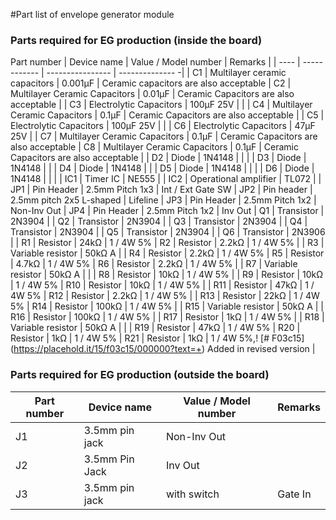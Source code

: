 #Part list of envelope generator module

### Parts required for EG production (inside the board)

Part number | Device name | Value / Model number | Remarks |
| ---- | ------------ | ---------------- | -------------- -| |
C1 | Multilayer ceramic capacitors | 0.001μF | Ceramic capacitors are also acceptable |
C2 | Multilayer Ceramic Capacitors | 0.01μF | Ceramic Capacitors are also acceptable |
| C3 | Electrolytic Capacitors | 100μF 25V | |
| C4 | Multilayer Ceramic Capacitors | 0.1μF | Ceramic Capacitors are also acceptable |
| C5 | Electrolytic Capacitors | 100μF 25V | |
| C6 | Electrolytic Capacitors | 47μF 25V | |
C7 | Multilayer Ceramic Capacitors | 0.1μF | Ceramic Capacitors are also acceptable |
C8 | Multilayer Ceramic Capacitors | 0.1μF | Ceramic Capacitors are also acceptable |
| D2 | Diode | 1N4148 | | |
| D3 | Diode | 1N4148 | |
| D4 | Diode | 1N4148 | |
| D5 | Diode | 1N4148 | | |
| D6 | Diode | 1N4148 | | |
| IC1 | Timer IC | NE555 | |
IC2 | Operational amplifier | TL072 | |
JP1 | Pin Header | 2.5mm Pitch 1x3 | Int / Ext Gate SW |
JP2 | Pin header | 2.5mm pitch 2x5 L-shaped | Lifeline |
JP3 | Pin Header | 2.5mm Pitch 1x2 | Non-Inv Out |
JP4 | Pin Header | 2.5mm Pitch 1x2 | Inv Out |
Q1 | Transistor | 2N3904 | |
Q2 | Transistor | 2N3904 | |
Q3 | Transistor | 2N3904 | |
Q4 | Transistor | 2N3904 | |
Q5 | Transistor | 2N3904 | |
Q6 | Transistor | 2N3906 | |
R1 | Resistor | 24kΩ | 1 / 4W 5% |
R2 | Resistor | 2.2kΩ | 1 / 4W 5% |
| R3 | Variable resistor | 50kΩ A | |
R4 | Resistor | 2.2kΩ | 1 / 4W 5% |
R5 | Resistor | 4.7kΩ | 1 / 4W 5% |
R6 | Resistor | 2.2kΩ | 1 / 4W 5% |
| R7 | Variable resistor | 50kΩ A | |
| R8 | Resistor | 10kΩ | 1 / 4W 5% |
| R9 | Resistor | 10kΩ | 1 / 4W 5% |
R10 | Resistor | 10kΩ | 1 / 4W 5% |
| R11 | Resistor | 47kΩ | 1 / 4W 5% |
R12 | Resistor | 2.2kΩ | 1 / 4W 5% |
| R13 | Resistor | 22kΩ | 1 / 4W 5% |
R14 | Resistor | 100kΩ | 1 / 4W 5% |
| R15 | Variable resistor | 50kΩ A | |
R16 | Resistor | 100kΩ | 1 / 4W 5% |
| R17 | Resistor | 1kΩ | 1 / 4W 5% |
| R18 | Variable resistor | 50kΩ A | |
| R19 | Resistor | 47kΩ | 1 / 4W 5% |
R20 | Resistor | 1kΩ | 1 / 4W 5% |
R21 | Resistor | 1kΩ | 1 / 4W 5%,! [# F03c15] (https://placehold.it/15/f03c15/000000?text=+) Added in revised version |

### Parts required for EG production (outside the board)

Part number | Device name | Value / Model number | Remarks |
| ---- | ------------ | ----------- | ------- |
J1 | 3.5mm pin jack | Non-Inv Out | |
| J2 | 3.5mm Pin Jack | Inv Out | |
J3 | 3.5mm pin jack | with switch | Gate In |